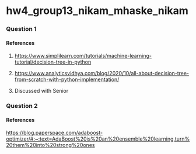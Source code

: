 # hw4_group13_nikam_mhaske_nikam

### Question 1

#### References

1. https://www.simplilearn.com/tutorials/machine-learning-tutorial/decision-tree-in-python

2. https://www.analyticsvidhya.com/blog/2020/10/all-about-decision-tree-from-scratch-with-python-implementation/ 

3. Discussed with Senior

### Question 2

#### References

https://blog.paperspace.com/adaboost-optimizer/#:~:text=AdaBoost%20is%20an%20ensemble%20learning,turn%20them%20into%20strong%20ones
